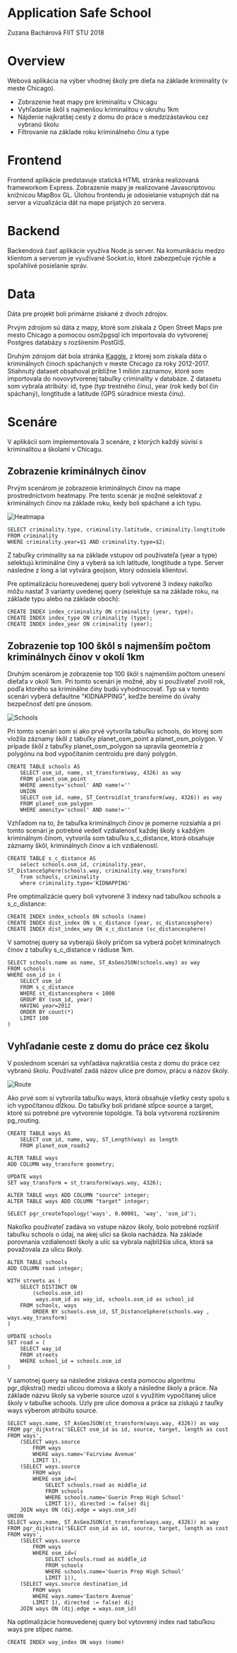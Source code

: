 # Application Safe School 
Zuzana Bachárová
FIIT STU 2018

# Overview

Webová aplikácia na výber vhodnej školy pre dieťa na základe kriminality (v meste Chicago).

- Zobrazenie heat mapy pre kriminalitu v Chicagu
- Vyhľadanie škôl s najmenšou kriminalitou v okruhu 1km
- Nájdenie najkratšej cesty z domu do práce s medzizástavkou cez vybranú školu
- Filtrovanie na základe roku kriminálneho činu a type

# Frontend

Frontend aplikácie predstavuje statická HTML stránka realizovaná frameworkom Express. Zobrazenie mapy je realizované Javascriptovou knižnicou MapBox GL. Úlohou frontendu je odosielanie vstupných dát na server a vizualizácia dát na mape prijatých zo servera.

# Backend

Backendová časť aplikácie využíva Node.js server. Na komunikáciu medzo klientom a serverom je využívané Socket.io, ktoré zabezpečuje rýchle a spoľahlivé posielanie správ. 

# Data

Dáta pre projekt boli primárne získané z dvoch zdrojov. 

Prvým zdrojom sú dáta z mapy, ktoré som získala z Open Street Maps pre mesto Chicago a pomocou osm2pgsql ich importovala do vytvorenej Postgres databázy s rozšírením PostGIS.

Druhým zdrojom dát bola stránka [Kaggle](https://www.kaggle.com/currie32/crimes-in-chicago#Chicago_Crimes_2012_to_2017.csv), z ktorej som získala dáta o kriminálnych činoch spáchaných v meste Chicago za roky 2012-2017. Stiahnutý dataset obsahoval približne 1 milión záznamov, ktoré som importovala do novovytvorenej tabuľky criminality v databáze. Z datasetu som vybrala atribúty: id, type (typ trestného činu), year (rok kedy bol čin spáchaný), longtitude a latitude (GPS súradnice miesta činu). 

# Scenáre

V aplikácii som implementovala 3 scenáre, z ktorých každý súvisí s kriminalitou a školami v Chicagu.

## Zobrazenie kriminálnych činov

Prvým scenárom je zobrazenie kriminálnych činov na mape prostredníctvom heatmapy. Pre tento scenár je možné selektovať z kriminálnych činov na základe roku, kedy boli spáchané a ich typu.

![Heatmapa](heatmap.png)

```
SELECT criminality.type, criminality.latitude, criminality.longtitude 
FROM criminality 
WHERE criminality.year=$1 AND criminality.type=$2;
```
Z tabuľky criminality sa na základe vstupov od používateľa (year a type) selektujú kriminálne činy a vyberá sa ich latitude, longtitude a type. Server následne z long a lat vytvára geojson, ktorý odosiela klientovi.

Pre optimalizáciu horeuvedenej query boli vytvorené 3 indexy nakoľko môžu nastať 3 varianty uvedenej query (selektuje sa na základe roku, na základe typu alebo na základe oboch):

```
CREATE INDEX index_criminality ON criminality (year, type);
CREATE INDEX index_type ON criminality (type);
CREATE INDEX index_year ON criminality (year);
```

## Zobrazenie top 100 škôl s najmenším počtom kriminálnych činov v okolí 1km

Druhým scenárom je zobrazenie top 100 škôl s najmenším počtom unesení dieťaťa v okolí 1km. Pri tomto scenári je možné, aby si používateľ zvolil rok, podľa ktorého sa kriminálne činy budú vyhodnocovať. Typ sa v tomto scenári vyberá defaultne "KIDNAPPING", keďže bereime do úvahy bezpečnosť detí pre únosom. 

![Schools](schools.png)

Pri tomto scenári som si ako prvé vytvorila tabuľku schools, do ktorej som vložila záznamy škôl z tabuľky planet_osm_point a planet_osm_polygon. V prípade škôl z tabuľky planet_osm_polygon sa upravila geometria z polygónu na bod vypočítaním centroidu pre daný polygón. 

```
CREATE TABLE schools AS
	SELECT osm_id, name, st_transform(way, 4326) as way
	FROM planet_osm_point
	WHERE amenity='school' AND name!=''
	UNION 
	SELECT osm_id, name, ST_Centroid(st_transform(way, 4326)) as way
	FROM planet_osm_polygon
	WHERE amenity='school' AND name!=''
```

Vzhľadom na to, že tabuľka kriminálnych činov je pomerne rozsiahla a pri tomto scenári je potrebné vedeiť vzdialenosť každej školy s každým kriminálnym činom, vytvorila som tabuľku s_c_distance, ktorá obsahuje záznamy škôl, kriminálnych činov a ich vzdialeností.

```
CREATE TABLE s_c_distance AS
	select schools.osm_id, criminality.year, ST_DistanceSphere(schools.way, criminality.way_transform)
	from schools, criminality
	where criminality.type='KIDNAPPING'
```

Pre omptimalizácie query boli vytvorené 3 indexy nad tabuľkou schools a s_c_distance:

```
CREATE INDEX index_schools ON schools (name)
CREATE INDEX dist_index ON s_c_distance (year, sc_distancesphere)
CREATE INDEX dist_index_woy ON s_c_distance (sc_distancesphere)
```
V samotnej query sa vyberajú školy pričom sa vyberá počet kriminalnych činov z tabuľky s_c_distance v rádiuse 1km.

```
SELECT schools.name as name, ST_AsGeoJSON(schools.way) as way
FROM schools
WHERE osm_id in (
	SELECT osm_id
	FROM s_c_distance
	WHERE st_distancesphere < 1000
	GROUP BY (osm_id, year)
	HAVING year=2012 
	ORDER BY count(*)
	LIMIT 100
)
```

## Vyhľadanie ceste z domu do práce cez školu

V poslednom scenári sa vyhľadáva najkratšia cesta z domu do práce cez vybranú školu. Používateľ zadá názov ulice pre domov, prácu a názov školy. 

![Route](route.png)

Ako prvé som si vytvorila tabuľku ways, ktorá obsahuje všetky cesty spolu s ich vypočítanou dĺžkou. Do tabuľky boli pridané stĺpce source a target, ktoré sú potrebné pre vytvorenie topológie. Tá bola vytvorená rozšírením pg_routing.

```
CREATE TABLE ways AS
	SELECT osm_id, name, way, ST_Length(way) as length
	FROM planet_osm_roads2
	
ALTER TABLE ways
ADD COLUMN way_transform geometry;

UPDATE ways
SET way_transform = st_transform(ways.way, 4326);
	
ALTER TABLE ways ADD COLUMN "source" integer;
ALTER TABLE ways ADD COLUMN "target" integer;

SELECT pgr_createTopology('ways', 0.00001, 'way', 'osm_id');
```

Nakoľko používateľ zadáva vo vstupe názov školy, bolo potrebné rozšíriť tabuľku schools o údaj, na akej ulici sa škola nachádza. Na základe porovnania vzdialeností školy a ulíc sa vybrala najbližšia ulica, ktorá sa považovala za ulicu školy. 

```
ALTER TABLE schools
ADD COLUMN road integer;

WITH streets as (
	SELECT DISTINCT ON
	    (schools.osm_id) 
	     ways.osm_id as way_id, schools.osm_id as school_id
	FROM schools, ways
	    ORDER BY schools.osm_id, ST_DistanceSphere(schools.way , ways.way_transform)
)

UPDATE schools
SET road = (
	SELECT way_id
	FROM streets
	WHERE school_id = schools.osm_id
)
```

V samotnej query sa následne získava cesta pomocou algoritmu pgr_dijkstra() medzi ulicou domova a školy a následne školy a práce. Na základe názvu školy sa vyberie source uzol s využitím vypočítanej ulice školy v tabuľke schools. Uzly pre ulice domova a práce sa získajú z tauľky ways výberom atribútu source.

```
SELECT ways.name, ST_AsGeoJSON(st_transform(ways.way, 4326)) as way 
FROM pgr_dijkstra('SELECT osm_id as id, source, target, length as cost FROM ways', 
	(SELECT ways.source 
		FROM ways
		WHERE ways.name='Fairview Avenue'
		LIMIT 1), 
	(SELECT ways.source
		FROM ways
		WHERE osm_id=(
			SELECT schools.road as middle_id
			FROM schools
			WHERE schools.name='Guerin Prep High School'
			LIMIT 1)), directed := false) dij 
	JOIN ways ON (dij.edge = ways.osm_id) 
UNION 
SELECT ways.name, ST_AsGeoJSON(st_transform(ways.way, 4326)) as way 
FROM pgr_dijkstra('SELECT osm_id as id, source, target, length as cost FROM ways', 
	(SELECT ways.source
		FROM ways
		WHERE osm_id=(
			SELECT schools.road as middle_id
			FROM schools
			WHERE schools.name='Guerin Prep High School'
			LIMIT 1)), 
	(SELECT ways.source destination_id
		FROM ways
		WHERE ways.name='Eastern Avenue'
		LIMIT 1), directed := false) dij 
    JOIN ways ON (dij.edge = ways.osm_id)	
```

Na optimalizácie horeuvedenej query bol vytovrený index nad tabuľkou ways pre stĺpec name.

```
CREATE INDEX way_index ON ways (name)	
```
